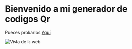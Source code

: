 # Bienvenido a mi generador de codigos Qr

Puedes probarlos [Aquí](https://charsdvp.github.io/GeneradorQr/)

![Vista de la web](../assets/web2.png)
